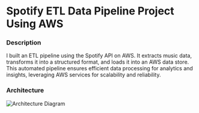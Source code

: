 # Spotify ETL Data Pipeline Project Using AWS

### Description
I built an ETL pipeline using the Spotify API on AWS. It extracts music data, transforms it into a structured format, and loads it into an AWS data store. This automated pipeline ensures efficient data processing for analytics and insights, leveraging AWS services for scalability and reliability.

### Architecture
![Architecture Diagram](https://myoctocat.com/assets/images/base-octocat.svg)
